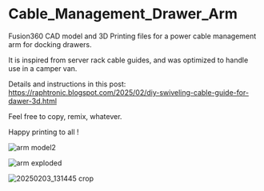 # Cable_Management_Drawer_Arm

Fusion360 CAD model and 3D Printing files for a power cable management arm for docking drawers.

It is inspired from server rack cable guides, and was optimized to handle use in a camper van.

Details and instructions in this post: https://raphtronic.blogspot.com/2025/02/diy-swiveling-cable-guide-for-dawer-3d.html

Feel free to copy, remix, whatever.

Happy printing to all !

![arm model2](https://github.com/user-attachments/assets/647c7f22-772e-4b03-8b0a-e63e5b7b8e92)

![arm exploded](https://github.com/user-attachments/assets/aaefbc76-1905-43ac-a3ed-6191fadf470f)

![20250203_131445 crop](https://github.com/user-attachments/assets/7cb4707e-e16f-400a-bd3f-8cc7863bd66e)
